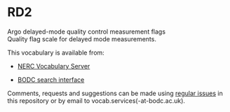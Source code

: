 # RD2
Argo delayed-mode quality control measurement flags  
Quality flag scale for delayed mode measurements.

This vocabulary is available from:

* [NERC Vocabulary Server](http://vocab.nerc.ac.uk/collection/RD2/current/)

* [BODC search interface](https://www.bodc.ac.uk/resources/vocabularies/vocabulary_search/RD2/)

Comments, requests and suggestions can be made using [regular issues](https://github.com/nvs-vocabs/RD2/issues/new) in this repository or by email to vocab.services(-at-bodc.ac.uk).
